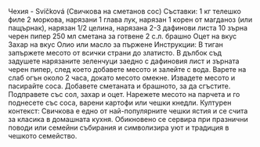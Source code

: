 Чехия - Svíčková (Свичкова на сметанов сос)
Съставки:
1 кг телешко филе
2 моркова, нарязани
1 глава лук, нарязан
1 корен от магданоз (или пащърнак), нарязан
1/2 целина, нарязана
2-3 дафинови листа
10 зърна черен пипер
250 мл сметана за готвене
2 с.л. брашно
Оцет на вкус
Захар на вкус
Олио или масло за пържене
Инструкции:
В тиган запържете месото от всички страни до златисто.
В дълбок съд задушете нарязаните зеленчуци заедно с дафиновия лист и зърната черен пипер, след което добавете месото и залейте с вода.
Варете на слаб огън около 2 часа, докато месото омекне.
Извадете месото и пасирайте соса. Добавете сметаната и брашното, за да сгъстите. Подправете със сол, захар и оцет.
Нарежете месото на парчета и го поднесете със соса, варени картофи или чешки кнедли.
Културен контекст:
Свичкова е едно от най-популярните чешки ястия и се счита за класика в домашната кухня. Обикновено се сервира при празнични поводи или семейни събирания и символизира уют и традиция в чешкото семейство.